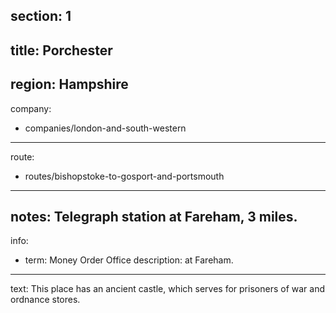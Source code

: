 ﻿section: 1
----
title: Porchester
----
region: Hampshire
----
company:
- companies/london-and-south-western
----
route:
- routes/bishopstoke-to-gosport-and-portsmouth
----
notes: Telegraph station at Fareham, 3 miles.
----
info:
- term: Money Order Office
  description: at Fareham.
----
text: This place has an ancient castle, which serves for prisoners of war and ordnance stores.
